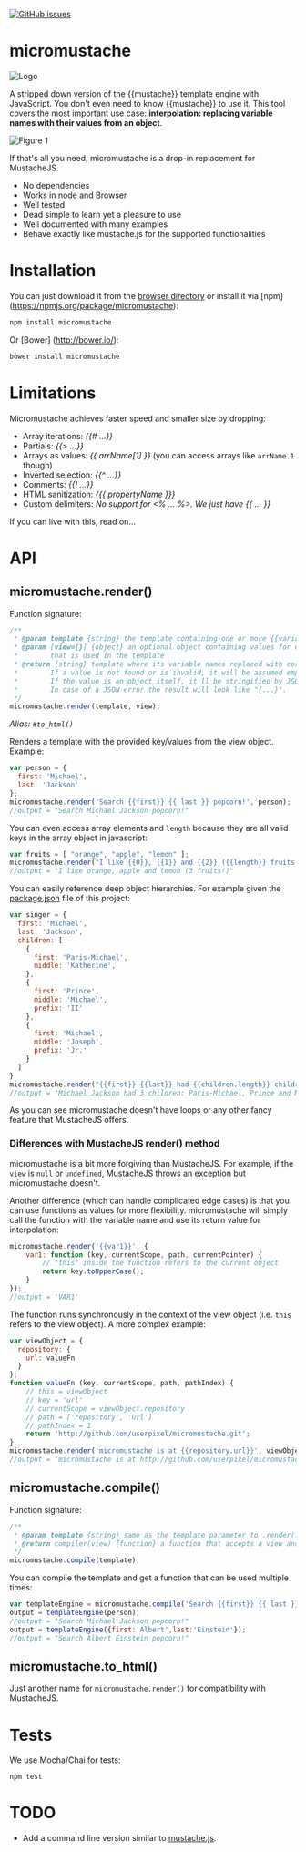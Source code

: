 [![GitHub issues](https://img.shields.io/github/issues/userpixel/micromustache.svg?style=flat-square)](https://github.com/userpixel/micromustache/issues)


# micromustache

![Logo](https://raw.github.com/userpixel/micromustache/master/logo/micromustache-logo-300.png)

A stripped down version of the {{mustache}} template engine with JavaScript. You don't even need to know {{mustache}} to use it. This tool covers the most important use case: **interpolation: replacing variable names with their values from an object**.

![Figure 1](https://raw.github.com/userpixel/micromustache/master/fig-1.png)

If that's all you need, micromustache is a drop-in replacement for MustacheJS.

* No dependencies
* Works in node and Browser
* Well tested
* Dead simple to learn yet a pleasure to use
* Well documented with many examples
* Behave exactly like mustache.js for the supported functionalities

# Installation

You can just download it from the [browser directory](https://github.com/userpixel/micromustache/tree/master/browser) or install it via [npm] (https://npmjs.org/package/micromustache):

```bash
npm install micromustache
```

Or [Bower] (http://bower.io/):

````bash
bower install micromustache
````

# Limitations

Micromustache achieves faster speed and smaller size by dropping:

* Array iterations: *{{# ...}}*
* Partials: *{{> ...}}*
* Arrays as values: *{{ arrName[1] }}* (you can access arrays like `arrName.1` though)
* Inverted selection: *{{^ ...}}*
* Comments: *{{! ...}}*
* HTML sanitization: *{{{ propertyName }}}*
* Custom delimiters: *No support for <% ... %>. We just have {{ ... }}*

If you can live with this, read on...

# API

## micromustache.render()

Function signature:

```js
/**
 * @param template {string} the template containing one or more {{variableNames}}
 * @param [view={}] {object} an optional object containing values for every variable names
 *        that is used in the template
 * @return {string} template where its variable names replaced with corresponding values.
 *        If a value is not found or is invalid, it will be assumed empty string ''.
 *        If the value is an object itself, it'll be stringified by JSON.
 *        In case of a JSON error the result will look like "{...}".
 */
micromustache.render(template, view);
```

*Alias: `#to_html()`*

Renders a template with the provided key/values from the view object. Example:

````js
var person = {
  first: 'Michael',
  last: 'Jackson'
};
micromustache.render('Search {{first}} {{ last }} popcorn!', person);
//output = "Search Michael Jackson popcorn!"
````

You can even access array elements and `length` because they are all valid keys in the array object in javascript:

```js
var fruits = [ "orange", "apple", "lemon" ];
micromustache.render("I like {{0}}, {{1}} and {{2}} ({{length}} fruits!)", fruits);
//output = "I like orange, apple and lemon (3 fruits!)"
```

You can easily reference deep object hierarchies.
For example given the [package.json](https://github.com/userpixel/micromustache/blob/master/package.json) file of this project:

```js
var singer = {
  first: 'Michael',
  last: 'Jackson',
  children: [
    {
      first: 'Paris-Michael',
      middle: 'Katherine',
    },
    {
      first: 'Prince',
      middle: 'Michael',
      prefix: 'II'
    },
    {
      first: 'Michael',
      middle: 'Joseph',
      prefix: 'Jr.'
    }
  ]
}
micromustache.render("{{first}} {{last}} had {{children.length}} children: {{children.0.first}}, {{children.1.first}} and {{children.2.first}}", singer);
//output = "Michael Jackson had 3 children: Paris-Michael, Prince and Michael"
```

As you can see micromustache doesn't have loops or any other fancy feature that MustacheJS offers.

### Differences with MustacheJS render() method

micromustache is a bit more forgiving than MustacheJS. For example, if the `view` is `null` or `undefined`, MustacheJS throws an exception but micromustache doesn't.

Another difference (which can handle complicated edge cases) is that you can use functions as values for more flexibility. micromustache will simply call the function with the variable name and use its return value for interpolation:

````js
micromustache.render('{{var1}}', {
    var1: function (key, currentScope, path, currentPointer) {
        // "this" inside the function refers to the current object
        return key.toUpperCase();
    }
});
//output = 'VAR1'
````

The function runs synchronously in the context of the view object (i.e. `this` refers to the view object). A more complex example:

````js
var viewObject = {
  repository: {
    url: valueFn
  }  
};
function valueFn (key, currentScope, path, pathIndex) {
    // this = viewObject
    // key = 'url'
    // currentScope = viewObject.repository
    // path = ['repository', 'url']
    // pathIndex = 1
    return 'http://github.com/userpixel/micromustache.git';
}
micromustache.render('micromustache is at {{repository.url}}', viewObject);
//output = 'micromustache is at http://github.com/userpixel/micromustache.git'
````


## micromustache.compile()

Function signature:

```js
/**
 * @param template {string} same as the template parameter to .render()
 * @return compiler(view) {function} a function that accepts a view and returns a rendered template
 */
micromustache.compile(template);
```

You can compile the template and get a function that can be used multiple times:

```js
var templateEngine = micromustache.compile('Search {{first}} {{ last }} popcorn!');
output = templateEngine(person);
//output = "Search Michael Jackson popcorn!"
output = templateEngine({first:'Albert',last:'Einstein'});
//output = "Search Albert Einstein popcorn!"
```

## micromustache.to_html()

Just another name for `micromustache.render()` for compatibility with MustacheJS.

# Tests

We use Mocha/Chai for tests:

```
npm test
```

# TODO

* Add a command line version similar to
[mustache.js](https://github.com/janl/mustache.js/blob/master/bin/mustache).
